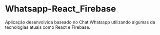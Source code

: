 # Whatsapp-React_Firebase

Aplicação desenvolvida baseado no Chat Whatsapp utilizando algumas da tecnologias atuais como React e Firebase.
